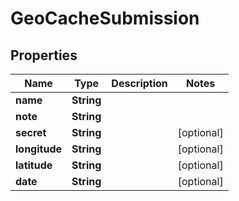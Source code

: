 

# GeoCacheSubmission


## Properties

| Name | Type | Description | Notes |
|------------ | ------------- | ------------- | -------------|
|**name** | **String** |  |  |
|**note** | **String** |  |  |
|**secret** | **String** |  |  [optional] |
|**longitude** | **String** |  |  [optional] |
|**latitude** | **String** |  |  [optional] |
|**date** | **String** |  |  [optional] |



